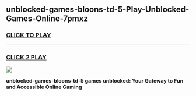 
## unblocked-games-bloons-td-5-Play-Unblocked-Games-Online-7pmxz
<h3>
<a href="https://premium76.site?title=unblocked-games-bloons-td-5&ref=24A">CLICK TO PLAY</a></h3>
<hr>

<h3>
<a href="https://premium76.site?title=unblocked-games-bloons-td-5&ref=24A">CLICK 2 PLAY</a>
  
</h3>

<a href="https://premium76.site?title=unblocked-games-bloons-td-5&ref=24A"><img src="https://clearcache.store/games.png"></a>


**unblocked-games-bloons-td-5 games unblocked: Your Gateway to Fun and Accessible Online Gaming**
